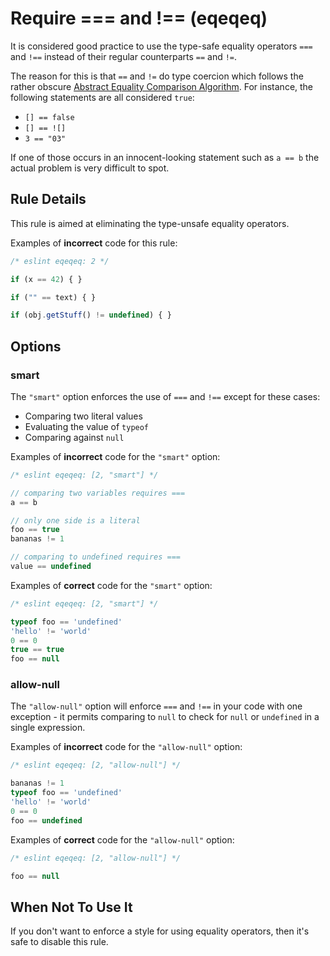 # Require === and !== (eqeqeq)

It is considered good practice to use the type-safe equality operators `===` and `!==` instead of their regular counterparts `==` and `!=`.

The reason for this is that `==` and `!=` do type coercion which follows the rather obscure [Abstract Equality Comparison Algorithm](http://www.ecma-international.org/ecma-262/5.1/#sec-11.9.3).
For instance, the following statements are all considered `true`:

* `[] == false`
* `[] == ![]`
* `3 == "03"`

If one of those occurs in an innocent-looking statement such as `a == b` the actual problem is very difficult to spot.

## Rule Details

This rule is aimed at eliminating the type-unsafe equality operators.

Examples of **incorrect** code for this rule:

```js
/* eslint eqeqeq: 2 */

if (x == 42) { }

if ("" == text) { }

if (obj.getStuff() != undefined) { }
```

## Options

### smart

The `"smart"` option enforces the use of `===` and `!==` except for these cases:

* Comparing two literal values
* Evaluating the value of `typeof`
* Comparing against `null`

Examples of **incorrect** code for the `"smart"` option:

```js
/* eslint eqeqeq: [2, "smart"] */

// comparing two variables requires ===
a == b

// only one side is a literal
foo == true
bananas != 1

// comparing to undefined requires ===
value == undefined
```

Examples of **correct** code for the `"smart"` option:

```js
/* eslint eqeqeq: [2, "smart"] */

typeof foo == 'undefined'
'hello' != 'world'
0 == 0
true == true
foo == null
```

### allow-null

The `"allow-null"` option will enforce `===` and `!==` in your code with one exception - it permits comparing to `null` to check for `null` or `undefined` in a single expression.

Examples of **incorrect** code for the `"allow-null"` option:

```js
/* eslint eqeqeq: [2, "allow-null"] */

bananas != 1
typeof foo == 'undefined'
'hello' != 'world'
0 == 0
foo == undefined
```

Examples of **correct** code for the `"allow-null"` option:

```js
/* eslint eqeqeq: [2, "allow-null"] */

foo == null
```

## When Not To Use It

If you don't want to enforce a style for using equality operators, then it's safe to disable this rule.
